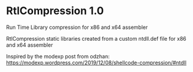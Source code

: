 # RtlCompression 1.0

Run Time Library compression for x86 and x64 assembler 

RtlCompression static libraries created from a custom ntdll.def file for x86 and x64 assembler

Inspired by the modexp post from odzhan: https://modexp.wordpress.com/2019/12/08/shellcode-compression/#ntdll